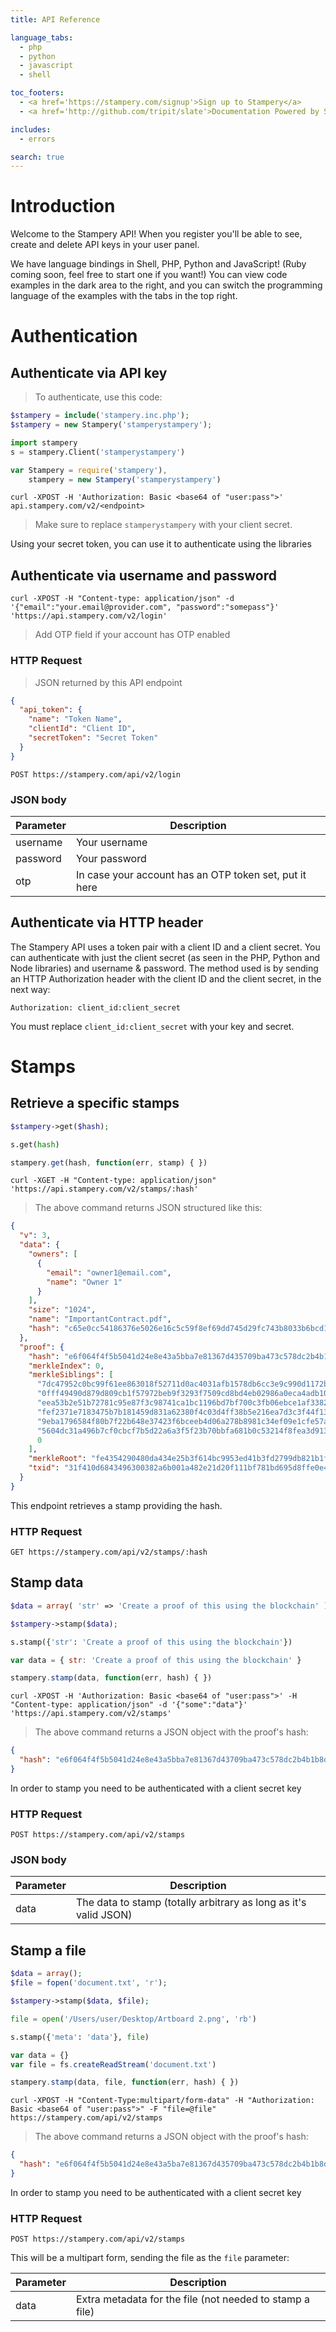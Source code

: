 ```yaml
---
title: API Reference

language_tabs:
  - php
  - python
  - javascript
  - shell

toc_footers:
  - <a href='https://stampery.com/signup'>Sign up to Stampery</a>
  - <a href='http://github.com/tripit/slate'>Documentation Powered by Slate</a>

includes:
  - errors

search: true
---
```


# Introduction

Welcome to the Stampery API! When you register you'll be able to see, create and delete API keys in your user panel.

We have language bindings in Shell, PHP, Python and JavaScript! (Ruby coming soon, feel free to start one if you want!) You can view code examples in the dark area to the right, and you can switch the programming language of the examples with the tabs in the top right.

# Authentication

## Authenticate via API key

> To authenticate, use this code:

```php
$stampery = include('stampery.inc.php');
$stampery = new Stampery('stamperystampery');
```

```python
import stampery
s = stampery.Client('stamperystampery')
```

```javascript
var Stampery = require('stampery'),
    stampery = new Stampery('stamperystampery')
```

```shell
curl -XPOST -H 'Authorization: Basic <base64 of "user:pass">' api.stampery.com/v2/<endpoint>
```

> Make sure to replace `stamperystampery` with your client secret.

Using your secret token, you can use it to authenticate using the libraries

## Authenticate via username and password

```shell
curl -XPOST -H "Content-type: application/json" -d '{"email":"your.email@provider.com", "password":"somepass"}' 'https://api.stampery.com/v2/login'
```

> Add OTP field if your account has OTP enabled

### HTTP Request

> JSON returned by this API endpoint

```json
{
  "api_token": {
    "name": "Token Name",
    "clientId": "Client ID",
    "secretToken": "Secret Token"
  }
}
```

`POST https://stampery.com/api/v2/login`

### JSON body

Parameter | Description
--------- | -----------
username | Your username
password | Your password
otp | In case your account has an OTP token set, put it here

## Authenticate via HTTP header

The Stampery API uses a token pair with a client ID and a client secret. You can authenticate with just the client secret (as seen in the PHP, Python and Node libraries) and username & password. The method used is by sending an HTTP Authorization header with the client ID and the client secret, in the next way:

`Authorization: client_id:client_secret`

<aside class="notice">
You must replace <code>client_id:client_secret</code> with your key and secret.
</aside>

# Stamps

## Retrieve a specific stamps 

```php
$stampery->get($hash);
```

```python
s.get(hash)
```

```javascript
stampery.get(hash, function(err, stamp) { })
```

```shell
curl -XGET -H "Content-type: application/json" 'https://api.stampery.com/v2/stamps/:hash'
```

> The above command returns JSON structured like this:

```json
{
  "v": 3,
  "data": {
    "owners": [
      {
        "email": "owner1@email.com",
        "name": "Owner 1"
      }
    ],
    "size": "1024",
    "name": "ImportantContract.pdf",
    "hash": "c65e0cc54186376e5026e16c5c59f8ef69dd745d29fc743b8033b6bcd1fc88d6"
  },
  "proof": {
    "hash": "e6f064f4f5b5041d24e8e43a5bba7e81367d435709ba473c578dc2b4b1b8ddb0",
    "merkleIndex": 0,
    "merkleSiblings": [
      "7dc47952c0bc99f61ee863018f52711d0ac4031afb1578db6cc3e9c990d1172b",
      "0fff49490d879d809cb1f57972beb9f3293f7509cd8bd4eb02986a0eca4adb10",
      "eea53b2e51b72781c95e87f3c98741ca1bc1196bd7bf700c3fb06ebce1af3382",
      "fef2371e7183475b7b181459d831a62380f4c03d4ff38b5e216ea7d3c3f44f13",
      "9eba1796584f80b7f22b648e37423f6bceeb4d06a278b8981c34ef09e1cfe57a",
      "5604dc31a496b7cf0cbcf7b5d22a6a3f5f23b70bbfa681b0c53214f8fea3d913",
      0
    ],
    "merkleRoot": "fe4354290480da434e25b3f614bc9953ed41b3fd2799db821b1f1317323ea2ba",
    "txid": "31f410d6843496300382a6b001a482e21d20f111bf781bd695d8ffe0e46cd4b8"
  }
}
```

This endpoint retrieves a stamp providing the hash.

### HTTP Request

`GET https://stampery.com/api/v2/stamps/:hash`

## Stamp data

```php
$data = array( 'str' => 'Create a proof of this using the blockchain' );

$stampery->stamp($data);
```

```python
s.stamp({'str': 'Create a proof of this using the blockchain'})
```

```javascript
var data = { str: 'Create a proof of this using the blockchain' }

stampery.stamp(data, function(err, hash) { })
```

```shell
curl -XPOST -H 'Authorization: Basic <base64 of "user:pass">' -H "Content-type: application/json" -d '{"some":"data"}' 'https://api.stampery.com/v2/stamps'
```

> The above command returns a JSON object with the proof's hash:

```json
{
  "hash": "e6f064f4f5b5041d24e8e43a5bba7e81367d43709ba473c578dc2b4b1b8ddb0"
}
```

<aside class="warning">In order to stamp you need to be authenticated with a client secret key</aside>

### HTTP Request

`POST https://stampery.com/api/v2/stamps`

### JSON body

Parameter | Description
--------- | -----------
data | The data to stamp (totally arbitrary as long as it's valid JSON)

## Stamp a file

```php
$data = array();
$file = fopen('document.txt', 'r');

$stampery->stamp($data, $file);
```

```python
file = open('/Users/user/Desktop/Artboard 2.png', 'rb')

s.stamp({'meta': 'data'}, file)
```

```javascript
var data = {}
var file = fs.createReadStream('document.txt')

stampery.stamp(data, file, function(err, hash) { })
```

```shell
curl -XPOST -H "Content-Type:multipart/form-data" -H "Authorization: Basic <base64 of "user:pass">" -F "file=@file" https://stampery.com/api/v2/stamps
```

> The above command returns a JSON object with the proof's hash:

```json
{
  "hash": "e6f064f4f5b5041d24e8e43a5ba7e81367d435709ba473c578dc2b4b1b8ddb0"
}
```

<aside class="warning">In order to stamp you need to be authenticated with a client secret key</aside>

### HTTP Request

`POST https://stampery.com/api/v2/stamps`

This will be a multipart form, sending the file as the `file` parameter:

Parameter | Description
--------- | -----------
data | Extra metadata for the file (not needed to stamp a file)
